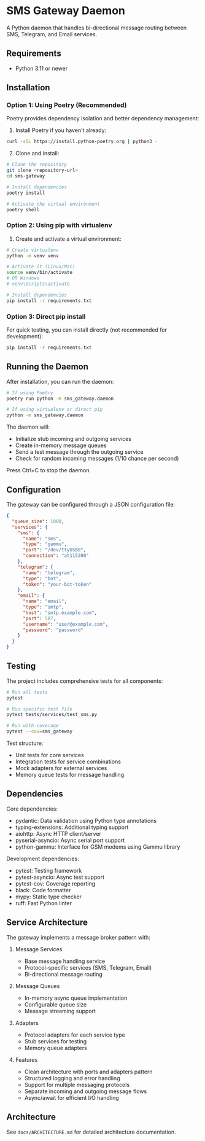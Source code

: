 # SMS Gateway Daemon

A Python daemon that handles bi-directional message routing between SMS, Telegram, and Email services.

## Requirements

- Python 3.11 or newer

## Installation

### Option 1: Using Poetry (Recommended)

Poetry provides dependency isolation and better dependency management:

1. Install Poetry if you haven't already:
```bash
curl -sSL https://install.python-poetry.org | python3 -
```

2. Clone and install:
```bash
# Clone the repository
git clone <repository-url>
cd sms-gateway

# Install dependencies
poetry install

# Activate the virtual environment
poetry shell
```

### Option 2: Using pip with virtualenv

1. Create and activate a virtual environment:
```bash
# Create virtualenv
python -m venv venv

# Activate it (Linux/Mac)
source venv/bin/activate
# OR Windows
# venv\Scripts\activate

# Install dependencies
pip install -r requirements.txt
```

### Option 3: Direct pip install

For quick testing, you can install directly (not recommended for development):
```bash
pip install -r requirements.txt
```

## Running the Daemon

After installation, you can run the daemon:

```bash
# If using Poetry
poetry run python -m sms_gateway.daemon

# If using virtualenv or direct pip
python -m sms_gateway.daemon
```

The daemon will:
- Initialize stub incoming and outgoing services
- Create in-memory message queues
- Send a test message through the outgoing service
- Check for random incoming messages (1/10 chance per second)

Press Ctrl+C to stop the daemon.

## Configuration

The gateway can be configured through a JSON configuration file:

```json
{
  "queue_size": 1000,
  "services": {
    "sms": {
      "name": "sms",
      "type": "gammu",
      "port": "/dev/ttyUSB0",
      "connection": "at115200"
    },
    "telegram": {
      "name": "telegram",
      "type": "bot",
      "token": "your-bot-token"
    },
    "email": {
      "name": "email",
      "type": "smtp",
      "host": "smtp.example.com",
      "port": 587,
      "username": "user@example.com",
      "password": "password"
    }
  }
}
```

## Testing

The project includes comprehensive tests for all components:

```bash
# Run all tests
pytest

# Run specific test file
pytest tests/services/test_sms.py

# Run with coverage
pytest --cov=sms_gateway
```

Test structure:
- Unit tests for core services
- Integration tests for service combinations
- Mock adapters for external services
- Memory queue tests for message handling

## Dependencies

Core dependencies:
- pydantic: Data validation using Python type annotations
- typing-extensions: Additional typing support
- aiohttp: Async HTTP client/server
- pyserial-asyncio: Async serial port support
- python-gammu: Interface for GSM modems using Gammu library

Development dependencies:
- pytest: Testing framework
- pytest-asyncio: Async test support
- pytest-cov: Coverage reporting
- black: Code formatter
- mypy: Static type checker
- ruff: Fast Python linter

## Service Architecture

The gateway implements a message broker pattern with:

1. Message Services
   - Base message handling service
   - Protocol-specific services (SMS, Telegram, Email)
   - Bi-directional message routing

2. Message Queues
   - In-memory async queue implementation
   - Configurable queue size
   - Message streaming support

3. Adapters
   - Protocol adapters for each service type
   - Stub services for testing
   - Memory queue adapters

4. Features
   - Clean architecture with ports and adapters pattern
   - Structured logging and error handling
   - Support for multiple messaging protocols
   - Separate incoming and outgoing message flows
   - Async/await for efficient I/O handling

## Architecture

See `docs/ARCHITECTURE.md` for detailed architecture documentation.